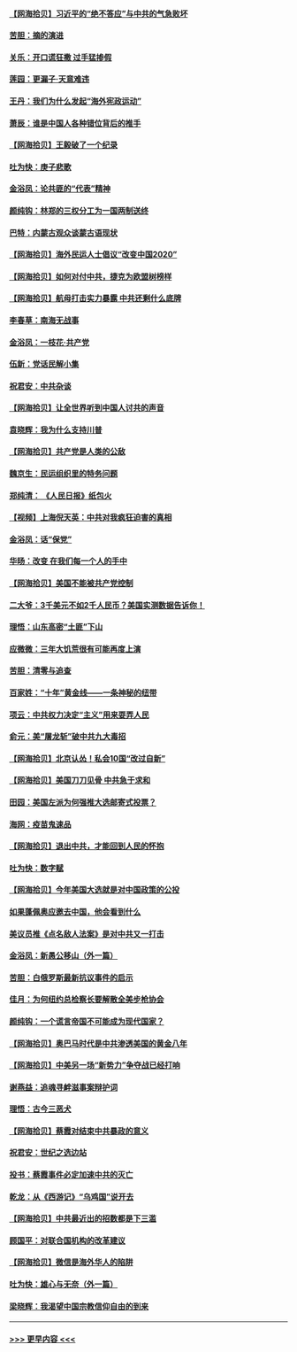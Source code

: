 #### [【网海拾贝】习近平的“绝不答应”与中共的气急败坏](../pages/nsc993/n12382819.md?t=09060802) 
#### [苦胆：摘的演进](../pages/nsc993/n12382619.md?t=09060802) 
#### [关乐：开口谎狂撒 过手猛掺假](../pages/nsc993/n12382604.md?t=09060802) 
#### [莲园：更漏子‧天意难违](../pages/nsc993/n12382598.md?t=09060802) 
#### [王丹：我们为什么发起“海外宪政运动”](../pages/nsc993/n12380286.md?t=09060802) 
#### [萧辰：谁是中国人各种错位背后的推手](../pages/nsc993/n12379800.md?t=09060802) 
#### [【网海拾贝】王毅破了一个纪录](../pages/nsc993/n12379251.md?t=09060802) 
#### [吐为快：庚子悲歌](../pages/nsc993/n12378821.md?t=09060802) 
#### [金浴凤：论共匪的“代表”精神](../pages/nsc993/n12377546.md?t=09060802) 
#### [颜纯钩：林郑的三权分工为一国两制送终](../pages/nsc993/n12377306.md?t=09060802) 
#### [巴特：内蒙古观众谈蒙古语现状](../pages/nsc993/n12376923.md?t=09060802) 
#### [【网海拾贝】海外民运人士倡议“改变中国2020”](../pages/nsc993/n12376682.md?t=09060802) 
#### [【网海拾贝】如何对付中共，捷克为欧盟树榜样](../pages/nsc993/n12374209.md?t=09060802) 
#### [【网海拾贝】航母打击实力暴露 中共还剩什么底牌](../pages/nsc993/n12371825.md?t=09060802) 
#### [李春草：南海无战事](../pages/nsc993/n12371159.md?t=09060802) 
#### [金浴凤：一枝花·共产党](../pages/nsc993/n12368757.md?t=09060802) 
#### [伍新：党话民解小集](../pages/nsc993/n12366907.md?t=09060802) 
#### [祝君安：中共杂谈](../pages/nsc993/n12366076.md?t=09060802) 
#### [【网海拾贝】让全世界听到中国人讨共的声音](../pages/nsc993/n12365569.md?t=09060802) 
#### [袁晓辉：我为什么支持川普](../pages/nsc993/n12362670.md?t=09060802) 
#### [【网海拾贝】共产党是人类的公敌](../pages/nsc993/n12363182.md?t=09060802) 
#### [魏京生：民运组织里的特务问题](../pages/nsc993/n12363010.md?t=09060802) 
#### [郑纯清： 《人民日报》纸包火](../pages/nsc993/n12362706.md?t=09060802) 
#### [【视频】上海倪天英：中共对我疯狂迫害的真相](../pages/nsc993/n12356341.md?t=09060802) 
#### [金浴凤：话“保党”](../pages/nsc993/n12361867.md?t=09060802) 
#### [华旸：改变 在我们每一个人的手中](../pages/nsc993/n12361774.md?t=09060802) 
#### [【网海拾贝】美国不能被共产党控制](../pages/nsc993/n12360271.md?t=09060802) 
#### [二大爷：3千美元不如2千人民币？美国实测数据告诉你！](../pages/nsc993/n12358563.md?t=09060802) 
#### [理悟：山东高密“土匪”下山](../pages/nsc993/n12358535.md?t=09060802) 
#### [应微微：三年大饥荒很有可能再度上演](../pages/nsc993/n12358523.md?t=09060802) 
#### [苦胆：清零与追查](../pages/nsc993/n12358501.md?t=09060802) 
#### [百家姓：“十年”黄金线——一条神秘的纽带](../pages/nsc993/n12358319.md?t=09060802) 
#### [项云：中共权力决定“主义”用来耍弄人民](../pages/nsc993/n12358172.md?t=09060802) 
#### [俞元：美“屠龙斩”破中共九大毒招](../pages/nsc993/n12357822.md?t=09060802) 
#### [【网海拾贝】北京认怂！私会10国“改过自新”](../pages/nsc993/n12357784.md?t=09060802) 
#### [【网海拾贝】美国刀刀见骨 中共急于求和](../pages/nsc993/n12355511.md?t=09060802) 
#### [田园：美国左派为何强推大选邮寄式投票？](../pages/nsc993/n12352963.md?t=09060802) 
#### [海网：疫苗鬼速品](../pages/nsc993/n12354438.md?t=09060802) 
#### [【网海拾贝】退出中共，才能回到人民的怀抱](../pages/nsc993/n12352634.md?t=09060802) 
#### [吐为快：数字赋](../pages/nsc993/n12352317.md?t=09060802) 
#### [【网海拾贝】今年美国大选就是对中国政策的公投](../pages/nsc993/n12350973.md?t=09060802) 
#### [如果蓬佩奥应邀去中国，他会看到什么](../pages/nsc993/n12350945.md?t=09060802) 
#### [美议员推《点名敌人法案》是对中共又一打击](../pages/nsc993/n12350765.md?t=09060802) 
#### [金浴凤：新愚公移山（外一篇）](../pages/nsc993/n12350253.md?t=09060802) 
#### [苦胆：白俄罗斯最新抗议事件的启示](../pages/nsc993/n12349989.md?t=09060802) 
#### [佳月：为何纽约总检察长要解散全美步枪协会](../pages/nsc993/n12349939.md?t=09060802) 
#### [颜纯钩：一个谎言帝国不可能成为现代国家？](../pages/nsc993/n12349898.md?t=09060802) 
#### [【网海拾贝】奥巴马时代是中共渗透美国的黄金八年](../pages/nsc993/n12349284.md?t=09060802) 
#### [【网海拾贝】中美另一场“新势力”争夺战已经打响](../pages/nsc993/n12346998.md?t=09060802) 
#### [谢燕益：追魂寻衅滋事案辩护词](../pages/nsc993/n12346892.md?t=09060802) 
#### [理悟：古今三恶犬](../pages/nsc993/n12345190.md?t=09060802) 
#### [【网海拾贝】蔡霞对结束中共暴政的意义](../pages/nsc993/n12344263.md?t=09060802) 
#### [祝君安：世纪之选边站](../pages/nsc993/n12342382.md?t=09060802) 
#### [投书：蔡霞事件必定加速中共的灭亡](../pages/nsc993/n12341881.md?t=09060802) 
#### [乾龙：从《西游记》“乌鸡国”说开去](../pages/nsc993/n12341690.md?t=09060802) 
#### [【网海拾贝】中共最近出的招数都是下三滥](../pages/nsc993/n12341593.md?t=09060802) 
#### [顾国平：对联合国机构的改革建议](../pages/nsc993/n12339928.md?t=09060802) 
#### [【网海拾贝】微信是海外华人的陷阱](../pages/nsc993/n12338868.md?t=09060802) 
#### [吐为快：雄心与无奈（外一篇）](../pages/nsc993/n12338132.md?t=09060802) 
#### [梁晓辉：我渴望中国宗教信仰自由的到来](../pages/nsc993/n12336657.md?t=09060802) 

----
#### [ >>> 更早内容 <<< ](../indexes/nsc993-earlier.md)
